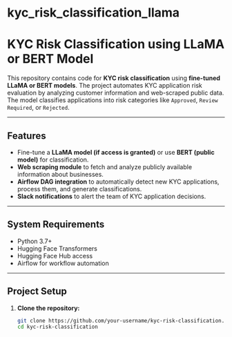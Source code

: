 # kyc_risk_classification_llama
# **KYC Risk Classification using LLaMA or BERT Model**

This repository contains code for **KYC risk classification** using **fine-tuned LLaMA or BERT models**. The project automates KYC application risk evaluation by analyzing customer information and web-scraped public data. The model classifies applications into risk categories like `Approved`, `Review Required`, or `Rejected`.

---

## **Features**
- Fine-tune a **LLaMA model (if access is granted)** or use **BERT (public model)** for classification.
- **Web scraping module** to fetch and analyze publicly available information about businesses.
- **Airflow DAG integration** to automatically detect new KYC applications, process them, and generate classifications.
- **Slack notifications** to alert the team of KYC application decisions.

---

## **System Requirements**
- Python 3.7+
- Hugging Face Transformers
- Hugging Face Hub access
- Airflow for workflow automation

---

## **Project Setup**

1. **Clone the repository:**
   ```bash
   git clone https://github.com/your-username/kyc-risk-classification.git
   cd kyc-risk-classification



